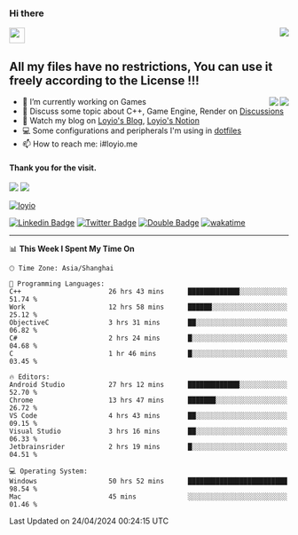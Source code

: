 <h3 align="left">Hi there</h3>
<img src='https://em-content.zobj.net/source/animated-noto-color-emoji/356/waving-hand_light-skin-tone_1f44b-1f3fb_1f3fb.gif' width='28' />
<a align="right" href="https://github.com/loyio/loyio/blob/master/STAR/README.md"><img align="right" src="https://img.shields.io/badge/LOYIO-STAR-green" /></a>

## All my files have no restrictions, You can use it freely according to the License !!!

<a href="https://github.com/loyio#gh-light-mode-only">
     <img align="right"  src="https://loy-readme.vercel.app/api/top-langs/?username=loyio&langs_count=6&hide=css,html,jupyter%20notebook" />
</a>

<a href="https://github.com/loyio#gh-dark-mode-only">
  <img align="right"  src="https://loy-readme.vercel.app/api/top-langs/?username=loyio&langs_count=6&theme=slateorange&hide=css,html,jupyter%20notebook" />
</a>



- 🔭 I’m currently working on Games
- 💬 Discuss some topic about C++, Game Engine, Render on [Discussions](https://github.com/loyio/loyio/discussions)
- 📔 Watch my blog on [Loyio's Blog](https://loyio.me), [Loyio's Notion](https://loyio.notion.site/loyio/Loyio-s-Dashboard-2f56bd29222a445ea9d9e8802a1ac83b)
- 💻 Some configurations and peripherals I'm using in [dotfiles](https://github.com/loyio/dotfiles)
- 📫 How to reach me: i#loyio.me


#### Thank you for the visit.
<img src="http://profile-counter.glitch.me/loyio/count.svg" />

<img src="https://loy-readme.vercel.app/api?username=loyio&show_icons=true&hide=stars&include_all_commits=true&hide_title=true&theme=slateorange" />

     

[![loyio](https://github-profile-trophy.vercel.app/?username=loyio&theme=onedark&column=4)](https://github.com/loyio)

[![Linkedin Badge](https://img.shields.io/badge/-@loyio-0077b5?style=flat-square&logo=Linkedin&logoColor=white&labelColor=0077b5&link=https://www.linkedin.com/in/loyio-hex-363172158/)](https://www.linkedin.com/in/loyio-hex-363172158/)
[![Twitter Badge](https://img.shields.io/badge/-@loyiome-000000?style=flat-square&labelColor=000000&logo=x&logoColor=white&link=https://twitter.com/loyiome)](https://twitter.com/loyiome)
[![Double Badge](https://img.shields.io/badge/@loyio-007722?style=flat&logo=Douban&logoColor=white)](https://www.douban.com/people/susmote)
[![wakatime](https://wakatime.com/badge/user/c0ddc104-5a20-41d1-ab9a-c4d9ea20a4d9.svg)](https://wakatime.com/@c0ddc104-5a20-41d1-ab9a-c4d9ea20a4d9)

-------
<!--START_SECTION:waka-->
📊 **This Week I Spent My Time On** 

```text
🕑︎ Time Zone: Asia/Shanghai

💬 Programming Languages: 
C++                      26 hrs 43 mins      █████████████░░░░░░░░░░░░   51.74 % 
Work                     12 hrs 58 mins      ██████░░░░░░░░░░░░░░░░░░░   25.12 % 
ObjectiveC               3 hrs 31 mins       ██░░░░░░░░░░░░░░░░░░░░░░░   06.82 % 
C#                       2 hrs 24 mins       █░░░░░░░░░░░░░░░░░░░░░░░░   04.68 % 
C                        1 hr 46 mins        █░░░░░░░░░░░░░░░░░░░░░░░░   03.45 % 

🔥 Editors: 
Android Studio           27 hrs 12 mins      █████████████░░░░░░░░░░░░   52.70 % 
Chrome                   13 hrs 47 mins      ███████░░░░░░░░░░░░░░░░░░   26.72 % 
VS Code                  4 hrs 43 mins       ██░░░░░░░░░░░░░░░░░░░░░░░   09.15 % 
Visual Studio            3 hrs 16 mins       ██░░░░░░░░░░░░░░░░░░░░░░░   06.33 % 
Jetbrainsrider           2 hrs 19 mins       █░░░░░░░░░░░░░░░░░░░░░░░░   04.51 % 

💻 Operating System: 
Windows                  50 hrs 52 mins      █████████████████████████   98.54 % 
Mac                      45 mins             ░░░░░░░░░░░░░░░░░░░░░░░░░   01.46 % 
```


 Last Updated on 24/04/2024 00:24:15 UTC
<!--END_SECTION:waka-->

